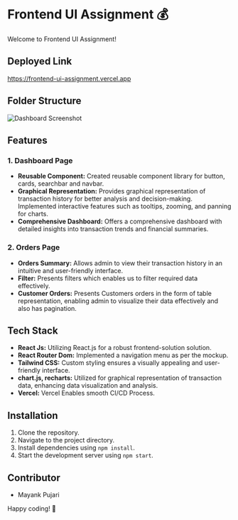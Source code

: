 # Frontend UI Assignment 💰

Welcome to Frontend UI Assignment!

## Deployed Link
https://frontend-ui-assignment.vercel.app

## Folder Structure

<!-- https://github.com/Mayuulove02/Frontend_U_Assignment/blob/master/src/Assests/folder_strcuture.png -->
![Dashboard Screenshot](../apica/src/Assests/folder_strcuture.png)



## Features

### 1. Dashboard Page
- **Reusable Component:** Created reusable component library for button, cards, searchbar and navbar.
- **Graphical Representation:** Provides graphical representation of transaction history for better analysis and decision-making. Implemented interactive features such as tooltips, zooming, and panning for charts.
- **Comprehensive Dashboard:** Offers a comprehensive dashboard with detailed insights into transaction trends and financial summaries.

### 2. Orders Page
- **Orders Summary:** Allows admin to view their transaction history  in an intuitive and user-friendly interface.
- **Filter:** Presents filters which  enables us to filter required  data effectively.
- **Customer Orders:** Presents Customers orders in the form of table representation, enabling admin to visualize their  data effectively and also has pagination.

## Tech Stack

- **React Js:** Utilizing  React.js for a robust frontend-solution solution.
- **React Router Dom:** Implemented a navigation menu as per the mockup.
- **Tailwind CSS:** Custom styling ensures a visually appealing and user-friendly interface.
- **chart.js, recharts:** Utilized for graphical representation of transaction data, enhancing data visualization and analysis.
- **Vercel:** Vercel Enables smooth CI/CD Process.

## Installation

1. Clone the repository.
2. Navigate to the project directory.
3. Install dependencies using `npm install`.
4. Start the development server using `npm start`.

## Contributor

- Mayank Pujari

Happy coding! 🌟

